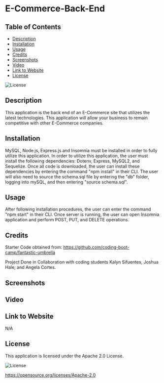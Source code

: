 # E-Commerce-Back-End

## Table of Contents

* [Description](#description)
* [Installation](#installation)
* [Usage](#usage)
* [Credits](#credits)
* [Screenshots](#screenshots)
* [Video](#video)
* [Link to Website](#link-to-website)
* [License](#license)

![License](https://img.shields.io/badge/License-Apache_2.0-blue.svg)

## Description

This application is the back end of an E-Commerce site that utilizes the latest technologies. This application will allow your business to remain competitive with other E-Commerce companies.

## Installation

MySQL, Node.js, Express.js and Insomnia must be installed in order to fully utilize this application. In order to utilize this application, the user must install the following dependencies: Dotenv, Express, MySQL2, and Sequelize. Once all code is downloaded, the user can install these dependencies by entering the command "npm install" in their CLI. The user will also need to source the schema.sql file by entering the "db" folder, logging into mySQL, and then entering "source schema.sql".

## Usage

After following installation procedures, the user can enter the command "npm start" in their CLI. Once server is running, the user can open Insomnia application and perform POST, PUT, and DELETE operations.

## Credits

Starter Code obtained from: https://github.com/coding-boot-camp/fantastic-umbrella

Project Done in Collaboration with coding students Kalyn Sifuentes, Joshua Hale, and Angela Cortes.

## Screenshots

## Video

## Link to Website

N/A

## License

This application is licensed under the Apache 2.0 License.

![License](https://img.shields.io/badge/License-Apache_2.0-blue.svg)

https://opensource.org/licenses/Apache-2.0